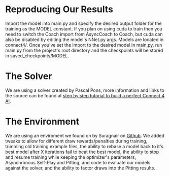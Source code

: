 # Reproducing Our Results
Import the model into main.py and specify the desired output folder for the training as the
MODEL constant. If you plan on using cuda to train then you need to switch the Coach import from AsyncCoach to Coach,
but cuda can also be disabled by editing the model's NNet.py args. 
Models are located in connect4/.
Once you've set the import to the desired model in main.py, run main.py from the project's root directory 
and the checkpoints will be stored in saved_checkpoints/MODEL.

# The Solver
We are using a solver created by Pascal Pons, more information and links to the source
can be found at [step by step tutorial to build a perfect Connect 4 AI](http://blog.gamesolver.org).

# The Environment
We are using an enviroment we found on by Suragnair on [Github](https://github.com/suragnair/alpha-zero-general).
We added tweaks to allow for different draw rewards/penalties during training, trimming old training example files, the
ability to rebase a model back to it's best model after X iterations fail to beat the best model, the ability to
stop and resume training while keeping the optimizer's parameters, Asynchronous Self-Play and Pitting, and
code to evaluate our models against the solver, and the ability to factor draws into the Pitting results.
